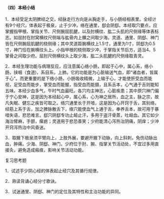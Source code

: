 #### （四）本经小结

1．本经受足太阴脾经之交，经脉走行方向是从胸走手，与小肠经相表里。全经计有9个经穴，体表起于极泉，止于少冲，络在通里，郄会阴郄。本经取穴要点，应掌握指甲根、掌指关节、尺侧腕屈肌腱，以及肘横纹、肱二头肌的尺侧缘等体表标志。如屈肘在肘窝横纹尺侧端与肱骨内上髁之间取少海。灵道、通里、阴郄、神门皆在尺侧腕屈肌腱的桡侧缘；其中灵道距腕横纹上1.5寸，通里为1寸，阴郄为0.5寸，神门恰在腕横纹头上。小指甲根的桡侧取少冲，于掌指关节后方，适当4、5掌骨之间取少府。屈肘尺侧横纹头上取少海，肱二头肌腱的尺侧缘取青灵。

2．本经生理功能与病理反应，应注意属心络小肠，即起于心中，属心系，络小肠，挟咽（食道)，系目系，上肺。它的功能是为心脏输送气血，即“诸血者，皆属于心”。而更重要的是下络小肠，小肠吸收精微，上输于心，才能使肝受血而能视，足受血而能步，掌受血而能握，指受血而能摄，且系舌本，心气通于舌则能知五味。本经少血多气，午时气血最旺。各穴均主神志，心脏疾患；其中原穴神门偏于宁心安神，这是因为本经起心中，属心系，心为神之居所，血之主，脉之宗，故凡失眠、健忘之疾皆可取之。络穴通里长于开喑，这是因为心开窍于舌，其别络，经筋上系于舌，加之脾脉散舌下，络穴能使血气上通于舌，奉养舌本，故可用于暴喑失语，悲恐难言。郄穴阴郄专功止衄止汗，多用于盗汗骨蒸，吐衄血。其它如少海治臂麻，手颤，瘰疬；灵道用于悲恐善笑；少府能清心泻热治阴痛，阴痒；少冲开窍泻热治中风昏迷。

3．取腋下极泉须平臂向上，上肢外展，要避开腋下动脉，向上斜刺，免伤动脉出血，肿痛。少海、阴郄、神门，少府位于肘、腕、指掌关节活动处，不宜过多用直接灸，避免造成瘢痕，影响关节活动功能。

复习思考题

1．试述手少阴心经的体表起止经穴及其循行规律。

2．熟读背诵心经分寸歌诀。

3．试迷通里、阴郄、神门的定位及其特性和主治功能的异同。
